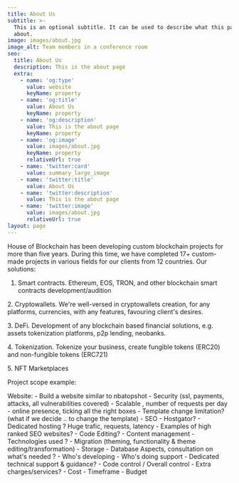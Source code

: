 ```yaml
---
title: About Us
subtitle: >-
  This is an optional subtitle. It can be used to describe what this page is
  about.
image: images/about.jpg
image_alt: Team members in a conference room
seo:
  title: About Us
  description: This is the about page
  extra:
    - name: 'og:type'
      value: website
      keyName: property
    - name: 'og:title'
      value: About Us
      keyName: property
    - name: 'og:description'
      value: This is the about page
      keyName: property
    - name: 'og:image'
      value: images/about.jpg
      keyName: property
      relativeUrl: true
    - name: 'twitter:card'
      value: summary_large_image
    - name: 'twitter:title'
      value: About Us
    - name: 'twitter:description'
      value: This is the about page
    - name: 'twitter:image'
      value: images/about.jpg
      relativeUrl: true
layout: page
---
```

House of Blockchain has been developing custom blockchain projects for more than five years. During this time, we have completed 17+ custom-made projects in various fields for our clients from 12 countries. Our solutions:

1.  Smart contracts. Ethereum, EOS, TRON, and other blockchain smart contracts development/audition

2\. Cryptowallets. We're well-versed in cryptowallets creation, for any platforms, currencies, with any features, favouring client's desires.

3\. DeFi. Development of any blockchain based financial solutions, e.g. assets tokenization platforms, p2p lending, neobanks.

4\. Tokenization. Tokenize your business, create fungible tokens (ERC20) and non-fungible tokens (ERC721)

5\. NFT Marketplaces

Project scope example:

Website:
\- Build a website similar to nbatopshot
\- Security (ssl, payments, attacks, all vulnerabilities covered)
\- Scalable , number of requests per day
\- online presence, ticking all the right boxes
\- Template change limitation? (what if we decide .. to change the template)
\- SEO
\- Hostgator?
\- Dedicated hosting ? Huge trafic, requests, latency
\- Examples of high ranked SEO websites?
\- Code Editing?
\- Content management
\- Technologies used ?
\- Migration (theming, functionality & theme editing/transformation)
\- Storage
\- Database Aspects, consultation on what's needed ?
\- Who's developing
\- Who's doing support
\- Dedicated technical support & guidance?
\- Code control / Overall control
\- Extra charges/services?
\- Cost
\- Timeframe
\- Budget
